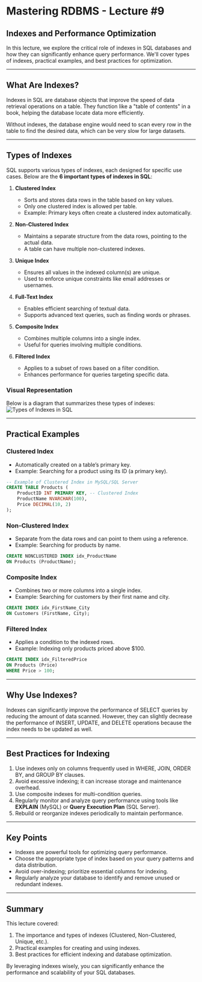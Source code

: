 # Mastering RDBMS - Lecture #9

## **Indexes and Performance Optimization**

In this lecture, we explore the critical role of indexes in SQL databases and how they can significantly enhance query performance. We'll cover types of indexes, practical examples, and best practices for optimization.

---

## **What Are Indexes?**

Indexes in SQL are database objects that improve the speed of data retrieval operations on a table. They function like a "table of contents" in a book, helping the database locate data more efficiently.

Without indexes, the database engine would need to scan every row in the table to find the desired data, which can be very slow for large datasets.

---

## **Types of Indexes**

SQL supports various types of indexes, each designed for specific use cases. Below are the **6 important types of indexes in SQL**:

1. **Clustered Index**  
   - Sorts and stores data rows in the table based on key values.  
   - Only one clustered index is allowed per table.  
   - Example: Primary keys often create a clustered index automatically.

2. **Non-Clustered Index**  
   - Maintains a separate structure from the data rows, pointing to the actual data.  
   - A table can have multiple non-clustered indexes.

3. **Unique Index**  
   - Ensures all values in the indexed column(s) are unique.  
   - Used to enforce unique constraints like email addresses or usernames.

4. **Full-Text Index**  
   - Enables efficient searching of textual data.  
   - Supports advanced text queries, such as finding words or phrases.

5. **Composite Index**  
   - Combines multiple columns into a single index.  
   - Useful for queries involving multiple conditions.

6. **Filtered Index**  
   - Applies to a subset of rows based on a filter condition.  
   - Enhances performance for queries targeting specific data.

### **Visual Representation**

Below is a diagram that summarizes these types of indexes:  
![Types of Indexes in SQL](https://api.reliasoftware.com/uploads/types_of_indexes_in_sql_e71c79b2d7.webp)

---

## **Practical Examples**

### **Clustered Index**

- Automatically created on a table’s primary key.  
- Example: Searching for a product using its ID (a primary key).

```sql
-- Example of Clustered Index in MySQL/SQL Server
CREATE TABLE Products (
    ProductID INT PRIMARY KEY, -- Clustered Index
    ProductName NVARCHAR(100),
    Price DECIMAL(10, 2)
);
```

### **Non-Clustered Index**

- Separate from the data rows and can point to them using a reference.  
- Example: Searching for products by name.

```sql
CREATE NONCLUSTERED INDEX idx_ProductName 
ON Products (ProductName);
```

### **Composite Index**

- Combines two or more columns into a single index.  
- Example: Searching for customers by their first name and city.

```sql
CREATE INDEX idx_FirstName_City 
ON Customers (FirstName, City);
```

### **Filtered Index**

- Applies a condition to the indexed rows.  
- Example: Indexing only products priced above $100.

```sql
CREATE INDEX idx_FilteredPrice 
ON Products (Price) 
WHERE Price > 100;
```

---

## **Why Use Indexes?**

Indexes can significantly improve the performance of SELECT queries by reducing the amount of data scanned. However, they can slightly decrease the performance of INSERT, UPDATE, and DELETE operations because the index needs to be updated as well.

---

## **Best Practices for Indexing**

1. Use indexes only on columns frequently used in WHERE, JOIN, ORDER BY, and GROUP BY clauses.  
2. Avoid excessive indexing; it can increase storage and maintenance overhead.  
3. Use composite indexes for multi-condition queries.  
4. Regularly monitor and analyze query performance using tools like **EXPLAIN** (MySQL) or **Query Execution Plan** (SQL Server).  
5. Rebuild or reorganize indexes periodically to maintain performance.

---

## **Key Points**

- Indexes are powerful tools for optimizing query performance.  
- Choose the appropriate type of index based on your query patterns and data distribution.  
- Avoid over-indexing; prioritize essential columns for indexing.  
- Regularly analyze your database to identify and remove unused or redundant indexes.

---

## **Summary**

This lecture covered:  
1. The importance and types of indexes (Clustered, Non-Clustered, Unique, etc.).  
2. Practical examples for creating and using indexes.  
3. Best practices for efficient indexing and database optimization.  

By leveraging indexes wisely, you can significantly enhance the performance and scalability of your SQL databases.